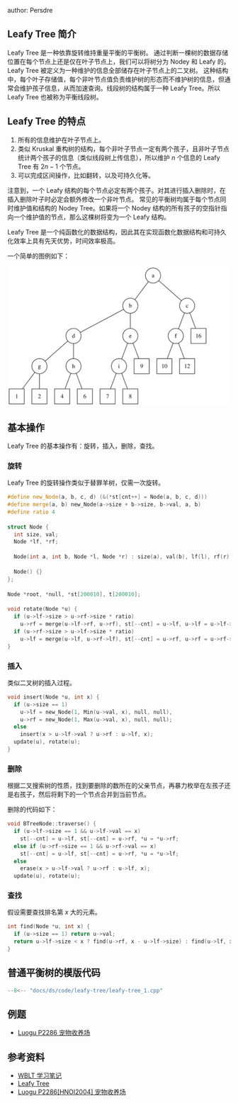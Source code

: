 author: Persdre

## Leafy Tree 简介

Leafy Tree 是一种依靠旋转维持重量平衡的平衡树。
通过判断一棵树的数据存储位置在每个节点上还是仅在叶子节点上，我们可以将树分为 Nodey 和 Leafy 的。Leafy Tree 被定义为一种维护的信息全部储存在叶子节点上的二叉树。
这种结构中，每个叶子存储值，每个非叶节点值负责维护树的形态而不维护树的信息，但通常会维护孩子信息，从而加速查询。线段树的结构属于一种 Leafy Tree。所以 Leafy Tree 也被称为平衡线段树。

## Leafy Tree 的特点

1.  所有的信息维护在叶子节点上。
2.  类似 Kruskal 重构树的结构，每个非叶子节点一定有两个孩子，且非叶子节点统计两个孩子的信息（类似线段树上传信息），所以维护 $n$ 个信息的 Leafy Tree 有 $2n-1$ 个节点。
3.  可以完成区间操作，比如翻转，以及可持久化等。

注意到，一个 Leafy 结构的每个节点必定有两个孩子。对其进行插入删除时，在插入删除叶子时必定会额外修改一个非叶节点。
常见的平衡树均属于每个节点同时维护值和结构的 Nodey Tree。如果将一个 Nodey 结构的所有孩子的空指针指向一个维护值的节点，那么这棵树将变为一个 Leafy 结构。

Leafy Tree 是一个纯函数化的数据结构，因此其在实现函数化数据结构和可持久化效率上具有先天优势，时间效率极高。

一个简单的图例如下：

![](images/leafy-tree-1.svg)

## 基本操作

Leafy Tree 的基本操作有：旋转，插入，删除，查找。

### 旋转

Leafy Tree 的旋转操作类似于替罪羊树，仅需一次旋转。

```cpp
#define new_Node(a, b, c, d) (&(*st[cnt++] = Node(a, b, c, d)))
#define merge(a, b) new_Node(a->size + b->size, b->val, a, b)
#define ratio 4

struct Node {
  int size, val;
  Node *lf, *rf;

  Node(int a, int b, Node *l, Node *r) : size(a), val(b), lf(l), rf(r) {}

  Node() {}
};

Node *root, *null, *st[200010], t[200010];

void rotate(Node *u) {
  if (u->lf->size > u->rf->size * ratio)
    u->rf = merge(u->lf->rf, u->rf), st[--cnt] = u->lf, u->lf = u->lf->lf;
  if (u->rf->size > u->lf->size * ratio)
    u->lf = merge(u->lf, u->rf->lf), st[--cnt] = u->rf, u->rf = u->rf->rf;
}
```

### 插入

类似二叉树的插入过程。

```cpp
void insert(Node *u, int x) {
  if (u->size == 1)
    u->lf = new_Node(1, Min(u->val, x), null, null),
    u->rf = new_Node(1, Max(u->val, x), null, null);
  else
    insert(x > u->lf->val ? u->rf : u->lf, x);
  update(u), rotate(u);
}
```

### 删除

根据二叉搜索树的性质，找到要删除的数所在的父亲节点，再暴力枚举在左孩子还是右孩子，然后将剩下的一个节点合并到当前节点。

删除的代码如下：

```cpp
void BTreeNode::traverse() {
  if (u->lf->size == 1 && u->lf->val == x)
    st[--cnt] = u->lf, st[--cnt] = u->rf, *u = *u->rf;
  else if (u->rf->size == 1 && u->rf->val == x)
    st[--cnt] = u->lf, st[--cnt] = u->rf, *u = *u->lf;
  else
    erase(x > u->lf->val ? u->rf : u->lf, x);
  update(u), rotate(u);
```

### 查找

假设需要查找排名第 $x$ 大的元素。

```cpp
int find(Node *u, int x) {
  if (u->size == 1) return u->val;
  return u->lf->size < x ? find(u->rf, x - u->lf->size) : find(u->lf, x);
}
```

## 普通平衡树的模版代码

```cpp
--8<-- "docs/ds/code/leafy-tree/leafy-tree_1.cpp"
```

## 例题

-   [Luogu P2286 宠物收养场](https://www.luogu.com.cn/problem/P2286)

## 参考资料

-   [WBLT 学习笔记](https://shiroi-he.gitee.io/blog/2020/07/23/WBLT%E5%AD%A6%E4%B9%A0%E7%AC%94%E8%AE%B0/)
-   [Leafy Tree](https://www.cnblogs.com/onionQAQ/p/10979867.html)
-   [Luogu P2286\[HNOI2004\] 宠物收养场](https://www.programminghunter.com/article/64011263567/)
